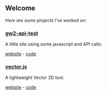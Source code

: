 ## Welcome

*Here are some projects I've worked on:*

### [gw2-api-test](https://yannprada.github.io/gw2-api-test/index.html)

A little site using some javascript and API calls:

[website](https://yannprada.github.io/gw2-api-test/index.html) - 
[code](https://github.com/yannprada/gw2-api-test)

### [vector.js](https://yannprada.github.io/vector.js/index.html)

A lightweight Vector 2D tool.

[website](https://yannprada.github.io/vector.js/index.html) - 
[code](https://github.com/yannprada/vector.js)
